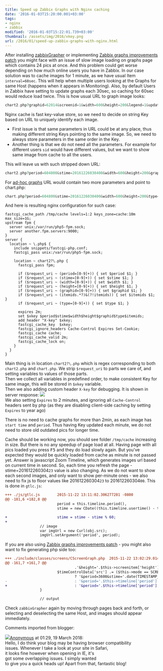 ```yaml
---
title: Speed up Zabbix Graphs with Nginx caching
date: '2016-01-03T15:20:00.001+03:00'
tags:
- nginx
- zabbix
modified: '2016-01-03T15:22:01.739+03:00'
thumbnail: /assets/img/2016/xkey.png
url: /2016/01/speed-up-zabbix-graphs-with-nginx.html
---
```

After installing [zabbixGrapher](/2016/08/zabbix-vs-graphs.html) or implementing [Zabbix graphs improvements patch](/2015/08/zabbix-graphs-improvements-patch.html) you might face with an issue of slow image loading on graphs page which contains 24  pics at once. And this problem could get worse depending on how much online users you have in Zabbix. In our case solution was to cache images for 1 minute, as we have usual Item `interval=60sec`. This will help when multiple users looking at the Graphs for same Host (happens when it appears in Monitoring). Also, by default Users in Zabbix have setting to update graphs each 30sec, so caching for 60sec would reduce load twice.
This is how usual URL to graph image looks:
```php
chart2.php?graphid=62014&screenid=1&width=600&height=200&legend=1&updateProfile=1&profileIdx=web.screens&profileIdx2=62014&period=604800&stime=20161226030400&sid=f3df43d8c3f401ec
```

Nginx cache is fast key-value store, so we need to decide on string Key based on URL to uniquely identify each image. 
- First issue is that same parameters in URL could be at any place, thus making different string Keys pointing to the same image. So, we need to always store parameters in the same order in the Key.
- Another thing is that we do not need all the parameters. For example for different users `sid` would have different values, but we want to show same image from cache to all the users.

This will leave us with such stripped down URL:
```php
chart2.php?period=604800&stime=20161226030400&width=600&height=200&graphid=62014
```

For [ad-hoc graphs](https://www.zabbix.com/documentation/2.4/manual/config/visualisation/graphs/adhoc) URL would contain two more parameters and point to chart.php:
```php
chart.php?period=604800&stime=20161226030400&width=600&height=200&type=0&itemids%5B0%5D=34843&itemids%5B1%5D=34844&itemids%5B2%5D=34845
````

And here is resulting nginx configuration for such case:
```nginx
fastcgi_cache_path /tmp/cache levels=1:2 keys_zone=cache:10m max_size=1G;
upstream fpm {
  server unix:/var/run/php5-fpm.sock;
  server another.fpm.servers:9000;
}
server {
  location ~ \.php$ {
    include snippets/fastcgi-php.conf;
    fastcgi_pass unix:/var/run/php5-fpm.sock;

    location ~ chart2?\.php {
      fastcgi_pass fpm;

      if ($request_uri ~ (period=[0-9]+)) { set $period $1; }
      if ($request_uri ~ (stime=[0-9]+)) { set $stime $1; }
      if ($request_uri ~ (width=[0-9]+)) { set $width $1; }
      if ($request_uri ~ (height=[0-9]+)) { set $height $1; }
      if ($request_uri ~ (graphid=[0-9]+)) { set $graphid $1; }
      if ($request_uri ~ (itemids.*?)&(?!itemids)) { set $itemids $1; }
      if ($request_uri ~ (type=[0-9]+)) { set $type $1; }

      expires 2m;
      set $xkey $period$stime$width$height$graphid$type$itemids;
      add_header "X-key" $xkey;
      fastcgi_cache_key  $xkey;
      fastcgi_ignore_headers Cache-Control Expires Set-Cookie;
      fastcgi_cache cache;
      fastcgi_cache_valid 2m;
      fastcgi_cache_lock on;
    }
  }
}
```
Main thing is in location `chart2?\.php` which is regex corresponding to both `chart2.php` and `chart.php`. We strip `$request_uri` to parts we care of, and setting variables to values of those parts.  
Then we collect all variables in predefined order, to make consistent Key for same image, this will be stored in `$xkey` variable.  
Then we also adding custom header `X-key` for debugging. It is shown in server response:
![](/assets/img/2016/xkey.png)  
We also setting `Expires` to 2 minutes, and ignoring all `Cache-Control` headers sent by php (as they are disabling client-side caching by setting `Expires` to year ago)

There is no need to cache graphs for more than 2min, as each image has `start time` and `period`. Thus having Key updated each minute, we do not need to store old outdated pics for longer time.

Cache should be working now, you should see folder `/tmp/cache` increasing in size. But there is no any speedup of page load at all. Having page with all pics loaded you press <kbd>F5</kbd> and they do load slowly again. But you've expected they would be quickly loaded from cache as minute is not passed yet. Answer is javascript Zoom Timeline, which generates images url based on current time in second. So, each time you refresh the page - stime=201612260304`23` value is also changing. As we do not want to show each second images, and only want to show per-minute ones - we also need to fix js to floor values like 201612260304`23` to 201612260304`00`. This is done in `gtlc.js`:
```diff
+++ ./js/gtlc.js        2015-11-22 13:11:02.306277281 -0800
@@ -181,6 +182,8 @@
                        period = this.timeline.period(),
                        stime = new CDate((this.timeline.usertime() - this.timeline.period()) * 1000).getZBXDate();

+                       stime = stime - stime % 60;
+
                // image
                var imgUrl = new Curl(obj.src);
                imgUrl.setArgument('period', period);
```
If you are also using [Zabbix graphs improvements patch](/2015/08/zabbix-graphs-improvements-patch.html) - you might also want to fix generating php side too:
```diff
+++ ./include/classes/screens/CScreenGraph.php  2015-11-22 13:02:29.014493480 -0800
@@ -161,7 +161,7 @@
                                .'&height='.$this->screenitem['height'].'&legend='.$legend.$this->getProfileUrlParams();
                        $timeControlData['src'] .= ($this->mode == SCREEN_MODE_EDIT)
                                ? '&period=3600&stime='.date(TIMESTAMP_FORMAT, time())
-                               : '&period='.$this->timeline['period'].'&stime='.$this->timeline['stimeNow'];
+                               : '&period='.$this->timeline['period'].'&stime='.($this->timeline['stimeNow'] - $this->timeline['stimeNow'] % 100);
                }

                // output
```
Check `zabbixGrapher` again by moving through pages back and forth, or selecting and deselecting the same Host, and images should appear immediately.

Comments imported from blogger:
<div class="comment"><img src="//resources.blogblog.com/img/blank.gif"/><a href="#">Anonymous</a> at <time datetime="2018-03-19T01:29:26.652+03:00">01:29, 19 March 2018</time>:<br/>Hello, I do think your blog may be having browser compatibility <br />issues. Whenever I take a look at your site in Safari,<br />it looks fine however when opening in IE, it&#39;s <br />got some overlapping issues. I simply wanted <br />to give you a quick heads up! Apart from that, fantastic blog!</div>
